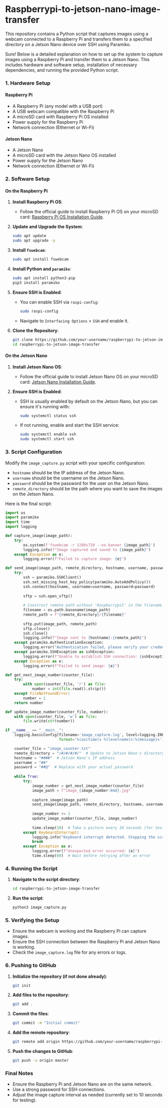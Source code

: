 # Raspberrypi-to-jetson-nano-image-transfer
This repository contains a Python script that captures images using a webcam connected to a Raspberry Pi and transfers them to a specified directory on a Jetson Nano device over SSH using Paramiko.

Sure! Below is a detailed explanation on how to set up the system to capture images using a Raspberry Pi and transfer them to a Jetson Nano. This includes hardware and software setup, installation of necessary dependencies, and running the provided Python script.

### 1. Hardware Setup

#### Raspberry Pi
- A Raspberry Pi (any model with a USB port)
- A USB webcam compatible with the Raspberry Pi
- A microSD card with Raspberry Pi OS installed
- Power supply for the Raspberry Pi
- Network connection (Ethernet or Wi-Fi)

#### Jetson Nano
- A Jetson Nano
- A microSD card with the Jetson Nano OS installed
- Power supply for the Jetson Nano
- Network connection (Ethernet or Wi-Fi)

### 2. Software Setup

#### On the Raspberry Pi

1. **Install Raspberry Pi OS**:
   - Follow the official guide to install Raspberry Pi OS on your microSD card: [Raspberry Pi OS Installation Guide](https://www.raspberrypi.org/documentation/installation/installing-images/).

2. **Update and Upgrade the System**:
   ```bash
   sudo apt update
   sudo apt upgrade -y
   ```

3. **Install `fswebcam`**:
   ```bash
   sudo apt install fswebcam
   ```

4. **Install Python and `paramiko`**:
   ```bash
   sudo apt install python3-pip
   pip3 install paramiko
   ```

5. **Ensure SSH is Enabled**:
   - You can enable SSH via `raspi-config`:
     ```bash
     sudo raspi-config
     ```
   - Navigate to `Interfacing Options` > `SSH` and enable it.

6. **Clone the Repository**:
   ```bash
   git clone https://github.com/your-username/raspberrypi-to-jetson-image-transfer.git
   cd raspberrypi-to-jetson-image-transfer
   ```

#### On the Jetson Nano

1. **Install Jetson Nano OS**:
   - Follow the official guide to install Jetson Nano OS on your microSD card: [Jetson Nano Installation Guide](https://developer.nvidia.com/embedded/learn/get-started-jetson-nano-devkit).

2. **Ensure SSH is Enabled**:
   - SSH is usually enabled by default on the Jetson Nano, but you can ensure it's running with:
     ```bash
     sudo systemctl status ssh
     ```
   - If not running, enable and start the SSH service:
     ```bash
     sudo systemctl enable ssh
     sudo systemctl start ssh
     ```

### 3. Script Configuration

Modify the `image_capture.py` script with your specific configuration:

- `hostname` should be the IP address of the Jetson Nano.
- `username` should be the username on the Jetson Nano.
- `password` should be the password for the user on the Jetson Nano.
- `remote_directory` should be the path where you want to save the images on the Jetson Nano.

Here is the final script:

```python
import os
import paramiko
import time
import logging

def capture_image(image_path):
    try:
        os.system(f'fswebcam -r 1280x720 --no-banner {image_path}')
        logging.info(f"Image captured and saved to {image_path}")
    except Exception as e:
        logging.error(f"Failed to capture image: {e}")

def send_image(image_path, remote_directory, hostname, username, password):
    try:
        ssh = paramiko.SSHClient()
        ssh.set_missing_host_key_policy(paramiko.AutoAddPolicy())
        ssh.connect(hostname, username=username, password=password)
        
        sftp = ssh.open_sftp()
        
        # Construct remote path without 'Raspberrypi5' in the filename
        filename = os.path.basename(image_path)
        remote_path = f"{remote_directory}/{filename}"
        
        sftp.put(image_path, remote_path)
        sftp.close()
        ssh.close()
        logging.info(f"Image sent to {hostname}:{remote_path}")
    except paramiko.AuthenticationException:
        logging.error("Authentication failed, please verify your credentials")
    except paramiko.SSHException as sshException:
        logging.error(f"Unable to establish SSH connection: {sshException}")
    except Exception as e:
        logging.error(f"Failed to send image: {e}")

def get_next_image_number(counter_file):
    try:
        with open(counter_file, 'r') as file:
            number = int(file.read().strip())
    except FileNotFoundError:
        number = 1
    return number

def update_image_number(counter_file, number):
    with open(counter_file, 'w') as file:
        file.write(str(number))

if __name__ == "__main__":
    logging.basicConfig(filename='image_capture.log', level=logging.INFO,
                        format='%(asctime)s %(levelname)s:%(message)s')

    counter_file = "image_counter.txt"
    remote_directory = "/#/#/#/#/"  # Update to Jetson Nano's directory
    hostname = "####"  # Jetson Nano's IP address
    username = "##"
    password = "##@"  # Replace with your actual password
    
    while True:
        try:
            image_number = get_next_image_number(counter_file)
            image_path = f"image_{image_number:04d}.jpg"
            
            capture_image(image_path)
            send_image(image_path, remote_directory, hostname, username, password)
            
            image_number += 1
            update_image_number(counter_file, image_number)
            
            time.sleep(10)  # Take a picture every 10 seconds (for testing)
        except KeyboardInterrupt:
            logging.info("Keyboard interrupt detected. Stopping the script.")
            break
        except Exception as e:
            logging.error(f"Unexpected error occurred: {e}")
            time.sleep(60)  # Wait before retrying after an error
```

### 4. Running the Script

1. **Navigate to the script directory**:
   ```bash
   cd raspberrypi-to-jetson-image-transfer
   ```

2. **Run the script**:
   ```bash
   python3 image_capture.py
   ```

### 5. Verifying the Setup

- Ensure the webcam is working and the Raspberry Pi can capture images.
- Ensure the SSH connection between the Raspberry Pi and Jetson Nano is working.
- Check the `image_capture.log` file for any errors or logs.

### 6. Pushing to GitHub

1. **Initialize the repository (if not done already)**:
   ```bash
   git init
   ```

2. **Add files to the repository**:
   ```bash
   git add .
   ```

3. **Commit the files**:
   ```bash
   git commit -m "Initial commit"
   ```

4. **Add the remote repository**:
   ```bash
   git remote add origin https://github.com/your-username/raspberrypi-to-jetson-image-transfer.git
   ```

5. **Push the changes to GitHub**:
   ```bash
   git push -u origin master
   ```

### Final Notes

- Ensure the Raspberry Pi and Jetson Nano are on the same network.
- Use a strong password for SSH connections.
- Adjust the image capture interval as needed (currently set to 10 seconds for testing).






